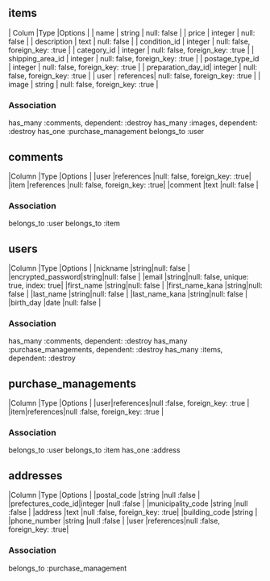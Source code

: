 ## items

| Colum             |Type       |Options                          |
| name              | string    | null: false                     |
| price             | integer   | null: false                     |
| description       | text      | null: false                     |
| condition_id      | integer   | null: false, foreign_key: :true |
| category_id       | integer   | null: false, foreign_key: :true |
| shipping_area_id  | integer   | null: false, foreign_key: :true |
| postage_type_id   | integer   | null: false, foreign_key: :true |
| preparation_day_id| integer   | null: false, foreign_key: :true |
| user              | references| null: false, foreign_key: :true |
| image             | string    | null: false, foreign_key: :true |


### Association
has_many :comments, dependent: :destroy
has_many :images, dependent: :destroy
has_one :purchase_management
belongs_to :user



## comments

|Column      |Type       |Options                        |
|user        |references |null: false, foreign_key: :true|
|item        |references |null: false, foreign_key: :true|
|comment     |text       |null: false                    |

### Association
belongs_to :user
belongs_to :item



## users

|Column            |Type  |Options                               |
|nickname          |string|null: false                           |
|encrypted_password|string|null: false                           |
|email             |string|null: false, unique: true, index: true|
|first_name        |string|null: false                           |
|first_name_kana   |string|null: false                           |
|last_name         |string|null: false                           |
|last_name_kana    |string|null: false                           |
|birth_day         |date  |null: false                           |

### Association
has_many :comments, dependent: :destroy
has_many :purchase_managements, dependent: :destroy
has_many :items, dependent: :destroy




## purchase_managements

|Column |Type      |Options                         |
|user|references|null :false, foreign_key: :true |
|item|references|null :false, foreign_key: :true |

### Association
belongs_to :user
belongs_to :item
has_one :address


## addresses

|Column             |Type      |Options                        |
|postal_code        |string    |null :false                    |
|prefectures_code_id|integer   |null :false                    |
|municipality_code  |string    |null :false                    |
|address            |text      |null :false, foreign_key: :true|
|building_code      |string    |
|phone_number       |string    |null :false                    |
|user               |references|null :false, foreign_key: :true|

### Association
belongs_to :purchase_management

